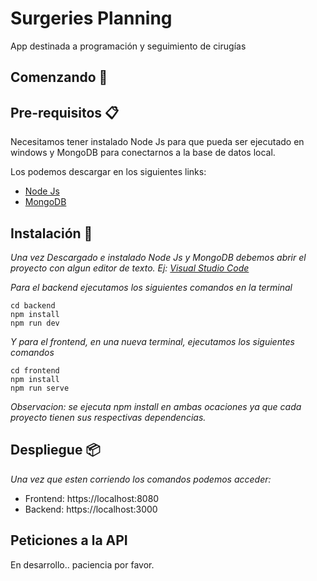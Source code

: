 # Surgeries Planning
 App destinada a programación y seguimiento de cirugías



## Comenzando 🚀


## Pre-requisitos 📋

Necesitamos tener instalado Node Js para que pueda ser ejecutado en windows y MongoDB para conectarnos a la base de datos local.

Los podemos descargar en los siguientes links:

* [Node Js](https://nodejs.org/es/)
* [MongoDB](https://www.mongodb.com/try/download/community)


## Instalación 🔧

_Una vez Descargado e instalado Node Js y MongoDB debemos abrir el proyecto con algun editor de texto. Ej: [Visual Studio Code](https://code.visualstudio.com/download)_

_Para el backend ejecutamos los siguientes comandos en la terminal_

```
cd backend
npm install
npm run dev
```

_Y para el frontend, *en una nueva terminal*, ejecutamos los siguientes comandos_

```
cd frontend
npm install
npm run serve
```

_Observacion: se ejecuta npm install en ambas ocaciones ya que cada proyecto tienen sus respectivas dependencias._

## Despliegue 📦

_Una vez que esten corriendo los comandos podemos acceder:_

* Frontend: https://localhost:8080
* Backend: https://localhost:3000

## Peticiones a la API

En desarrollo.. paciencia por favor.